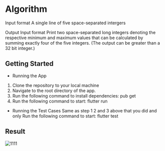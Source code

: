 # Algorithm

Input format
A single line of five space-separated intergers

Output
Input format
Print two space-separated long integers denoting the respective minimum and maximum values that can
be calculated by summing exactly four of the five integers. (The output can be greater than a 32 bit
integer.)

## Getting Started

- Running the App
1. Clone the repository to your local machine
2. Navigate to the root directory of the app.
3. Run the following command to install dependencies: pub get
4. Run the following command to start: flutter run

- Running the Test Cases
 Same as step 1 2 and 3 above that you did and only Run the following command to start: flutter test
 
## Result 
 
 ![1111](https://user-images.githubusercontent.com/86301553/224469611-20cef2d4-a9e8-406d-8179-1e81eaf4c48f.jpg)
